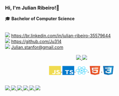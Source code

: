### Hi, I'm Julian Ribeiro!👋


🎓 **Bachelor of Computer Science**

</br>

<div align="left">
  <img src="https://img.shields.io/badge/LinkedIn-0077B5?style=for-the-badge&logo=linkedin&logoColor=white" />
  <a href="https://br.linkedin.com/in/julian-ribeiro-35579644" target="_blank">https://br.linkedin.com/in/julian-ribeiro-35579644</a></br>
  <img src="https://img.shields.io/badge/GitHub-100000?style=for-the-badge&logo=github&logoColor=white" />
    <a href="https://github.com/Ju314" target="_blank">https://github.com/Ju314</a> </br>
  <img src= "https://img.shields.io/badge/Gmail-D14836?style=for-the-badge&logo=gmail&logoColor=white" /> 
    <a href = "mailto:Julian.stanfor@gmail.com" target="_blank">Julian.stanfor@gmail.com </a>
</div><br>

<div align="center">
  <a href="https://github.com/Ju314">
  <img height="180em" src="https://github-readme-stats.vercel.app/api?username=Ju314&show_icons=true&theme=dracula&include_all_commits=true&count_private=true"/>
  <img height="180em" src="https://github-readme-stats.vercel.app/api/top-langs/?username=Ju314&layout=compact&langs_count=7&theme=dracula"/>
</div>
  
<div align="center"><br>
  <img align="center" alt="Ju-Js" height="30" width="40" src="https://raw.githubusercontent.com/devicons/devicon/master/icons/javascript/javascript-plain.svg">
  <img align="center" alt="Ju-Ts" height="30" width="40" src="https://raw.githubusercontent.com/devicons/devicon/master/icons/typescript/typescript-plain.svg">
  <img align="center" alt="Ju-React" height="30" width="40" src="https://raw.githubusercontent.com/devicons/devicon/master/icons/react/react-original.svg">
  <img align="center" alt="Ju-HTML" height="30" width="40" src="https://raw.githubusercontent.com/devicons/devicon/master/icons/html5/html5-original.svg">
  <img align="center" alt="Ju-CSS" height="30" width="40" src="https://raw.githubusercontent.com/devicons/devicon/master/icons/css3/css3-original.svg">
</div></br></br>
  
<img src="https://img.shields.io/badge/Go-00ADD8?style=for-the-badge&logo=go&logoColor=white"/>  
<img src="https://img.shields.io/badge/JavaScript-F7DF1E?style=for-the-badge&logo=javascript&logoColor=black"/>
<img src="https://img.shields.io/badge/TypeScript-007ACC?style=for-the-badge&logo=typescript&logoColor=white"/>
<img src="https://img.shields.io/badge/React_Native-20232A?style=for-the-badge&logo=react&logoColor=61DAFB"/>
<img src="https://img.shields.io/badge/Angular-DD0031?style=for-the-badge&logo=angular&logoColor=white"/>
<img src="https://img.shields.io/badge/Tailwind_CSS-38B2AC?style=for-the-badge&logo=tailwind-css&logoColor=white"/> 
